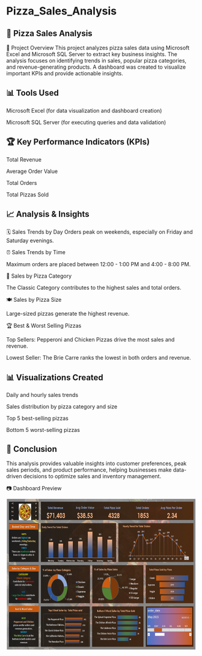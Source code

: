 # Pizza_Sales_Analysis

## 🍕 Pizza Sales Analysis
📌 Project Overview
This project analyzes pizza sales data using Microsoft Excel and Microsoft SQL Server to extract key business insights. The analysis focuses on identifying trends in sales, popular pizza categories, and revenue-generating products. A dashboard was created to visualize important KPIs and provide actionable insights.

## 📊 Tools Used
Microsoft Excel (for data visualization and dashboard creation)

Microsoft SQL Server (for executing queries and data validation)

## 🏆 Key Performance Indicators (KPIs)
Total Revenue

Average Order Value

Total Orders

Total Pizzas Sold

## 📈 Analysis & Insights

🗓️ Sales Trends by Day
Orders peak on weekends, especially on Friday and Saturday evenings.

⏰ Sales Trends by Time

Maximum orders are placed between 12:00 - 1:00 PM and 4:00 - 8:00 PM.

🍕 Sales by Pizza Category

The Classic Category contributes to the highest sales and total orders.

🍽️ Sales by Pizza Size

Large-sized pizzas generate the highest revenue.

🏆 Best & Worst Selling Pizzas

Top Sellers: Pepperoni and Chicken Pizzas drive the most sales and revenue.

Lowest Seller: The Brie Carre ranks the lowest in both orders and revenue.

## 📊 Visualizations Created

Daily and hourly sales trends

Sales distribution by pizza category and size

Top 5 best-selling pizzas

Bottom 5 worst-selling pizzas

## 📌 Conclusion

This analysis provides valuable insights into customer preferences, peak sales periods, and product performance, helping businesses make data-driven decisions to optimize sales and inventory management.

📷 Dashboard Preview

<img align="center" alt="coding" width="600" height="400" src="Pizza sales Analysis.png">



